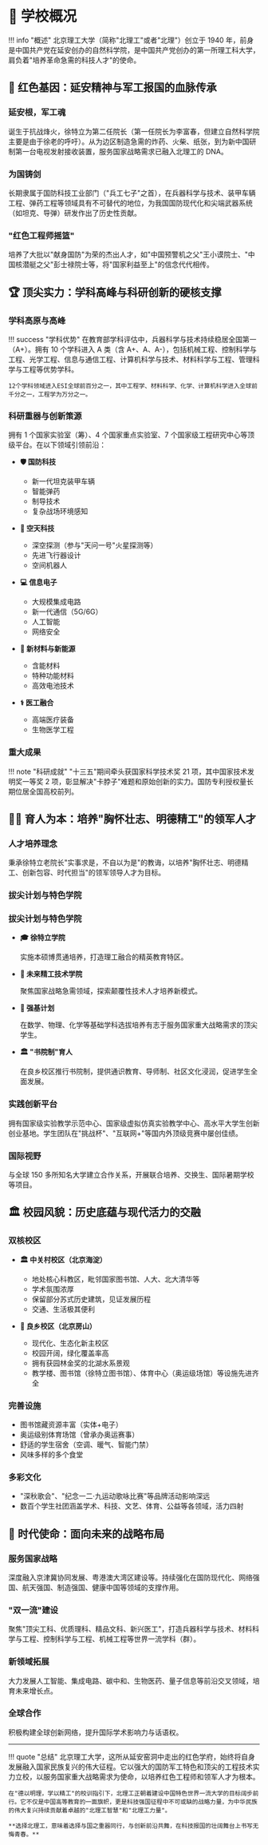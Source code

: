 # 🏫 学校概况

!!! info "概述"
北京理工大学（简称"北理工"或者"北理"）创立于 1940 年，前身是中国共产党在延安创办的自然科学院，是中国共产党创办的第一所理工科大学，肩负着"培养革命急需的科技人才"的使命。

## 🔴 红色基因：延安精神与军工报国的血脉传承

### 延安根，军工魂

诞生于抗战烽火，徐特立为第二任院长（第一任院长为李富春，但建立自然科学院主要是由于徐老的呼吁）。从为边区制造急需的炸药、火柴、纸张，到为新中国研制第一台电视发射接收装置，服务国家战略需求已融入北理工的 DNA。

### 为国铸剑

长期隶属于国防科技工业部门（"兵工七子"之首），在兵器科学与技术、装甲车辆工程、弹药工程等领域具有不可替代的地位，为我国国防现代化和尖端武器系统（如坦克、导弹）研发作出了历史性贡献。

### "红色工程师摇篮"

培养了大批以"献身国防"为荣的杰出人才，如"中国预警机之父"王小谟院士、"中国核潜艇之父"彭士禄院士等，将"国家利益至上"的信念代代相传。

## 🏆 顶尖实力：学科高峰与科研创新的硬核支撑

### 学科高原与高峰

!!! success "学科优势"
在教育部学科评估中，兵器科学与技术持续稳居全国第一（A+）。拥有 10 个学科进入 A 类（含 A+、A、A-），包括机械工程、控制科学与工程、光学工程、信息与通信工程、计算机科学与技术、材料科学与工程、管理科学与工程等优势学科。

    12个学科领域进入ESI全球前百分之一，其中工程学、材料科学、化学、计算机科学进入全球前千分之一，工程学为万分之一。

### 科研重器与创新策源

拥有 1 个国家实验室（筹）、4 个国家重点实验室、7 个国家级工程研究中心等顶级平台。在以下领域引领前沿：

<div class="grid cards" markdown>

- **🛡️ 国防科技**

    - 新一代坦克装甲车辆
    - 智能弹药
    - 制导技术
    - 复杂战场环境感知

- **🚀 空天科技**

    - 深空探测（参与"天问一号"火星探测等）
    - 先进飞行器设计
    - 空间机器人

- **💻 信息电子**

    - 大规模集成电路
    - 新一代通信（5G/6G）
    - 人工智能
    - 网络安全

- **🔋 新材料与新能源**

    - 含能材料
    - 特种功能材料
    - 高效电池技术

- **⚕️ 医工融合**

    - 高端医疗装备
    - 生物医学工程

</div>

### 重大成果

!!! note "科研成就"
"十三五"期间牵头获国家科学技术奖 21 项，其中国家技术发明奖一等奖 2 项，彰显解决"卡脖子"难题和原始创新的实力。国防专利授权量长期位居全国高校前列。

## 👨‍🎓 育人为本：培养"胸怀壮志、明德精工"的领军人才

### 人才培养理念

秉承徐特立老院长"实事求是，不自以为是"的教诲，以培养"胸怀壮志、明德精工、创新包容、时代担当"的领军领导人才为目标。

### 拔尖计划与特色学院

### 拔尖计划与特色学院

<div class="grid cards" markdown>

- **🎓 徐特立学院**

    实施本硕博贯通培养，打造理工融合的精英教育特区。

- **🔧 未来精工技术学院**

    聚焦国家战略急需领域，探索颠覆性技术人才培养新模式。

- **💎 强基计划**

    在数学、物理、化学等基础学科选拔培养有志于服务国家重大战略需求的顶尖学生。

- **🏛️ "书院制"育人**

    在良乡校区推行书院制，提供通识教育、导师制、社区文化浸润，促进学生全面发展。

</div>

### 实践创新平台

拥有国家级实验教学示范中心、国家级虚拟仿真实验教学中心、高水平大学生创新创业基地。学生团队在"挑战杯"、"互联网+"等国内外顶级竞赛中屡创佳绩。

### 国际视野

与全球 150 多所知名大学建立合作关系，开展联合培养、交换生、国际暑期学校等项目。

## 🏛️ 校园风貌：历史底蕴与现代活力的交融

### 双核校区

<div class="grid cards" markdown>

- **🏛️ 中关村校区（北京海淀）**

    - 地处核心科教区，毗邻国家图书馆、人大、北大清华等
    - 学术氛围浓厚
    - 保留部分苏式历史建筑，见证发展历程
    - 交通、生活极其便利

- **🌿 良乡校区（北京房山）**

    - 现代化、生态化新主校区
    - 校园开阔，绿化覆盖率高
    - 拥有获园林金奖的北湖水系景观
    - 教学楼、图书馆（徐特立图书馆）、体育中心（奥运级场馆）等设施先进齐全

</div>

### 完善设施

- 图书馆藏资源丰富（实体+电子）
- 奥运级别体育场馆（曾承办奥运赛事）
- 舒适的学生宿舍（空调、暖气、智能门禁）
- 风味多样的多个食堂

### 多彩文化

- "深秋歌会"、"纪念一二·九运动歌咏比赛"等品牌活动影响深远
- 数百个学生社团涵盖学术、科技、文艺、体育、公益等各领域，活力四射

## 🚀 时代使命：面向未来的战略布局

### 服务国家战略

深度融入京津冀协同发展、粤港澳大湾区建设等。持续强化在国防现代化、网络强国、航天强国、制造强国、健康中国等领域的支撑作用。

### "双一流"建设

聚焦"顶尖工科、优质理科、精品文科、新兴医工"，打造兵器科学与技术、材料科学与工程、控制科学与工程、机械工程等世界一流学科（群）。

### 新领域拓展

大力发展人工智能、集成电路、碳中和、生物医药、量子信息等前沿交叉领域，培育未来增长点。

### 全球合作

积极构建全球创新网络，提升国际学术影响力与话语权。

---

!!! quote "总结"
北京理工大学，这所从延安窑洞中走出的红色学府，始终将自身发展融入国家民族复兴的伟大征程。它以强大的国防军工特色和顶尖的工程技术实力立校，以服务国家重大战略需求为使命，以培养红色工程师和领军人才为根本。

    在"德以明理，学以精工"的校训指引下，北理工正朝着建设中国特色世界一流大学的目标阔步前行。它不仅是中国高等教育的一面旗帜，更是科技强国征程中不可或缺的战略力量，为中华民族的伟大复兴持续贡献着卓越的"北理工智慧"和"北理工力量"。

    **选择北理工，意味着选择与国之重器同行，与创新前沿共舞，在科技报国的壮阔舞台上书写无悔青春。**
